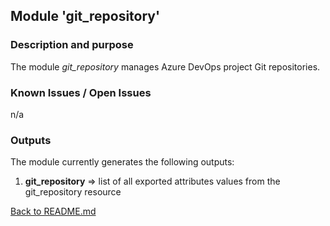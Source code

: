 ## Module 'git_repository'

### Description and purpose

The module <i>git_repository</i> manages Azure DevOps project Git repositories.  

### Known Issues / Open Issues

n/a  

### Outputs

The module currently generates the following outputs:  

1) <b>git_repository</b> => list of all exported attributes values from the git_repository resource  
  
  
[Back to README.md](../../modules/azuredevops/README.md)  